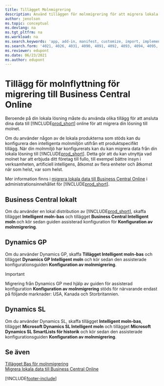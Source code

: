 ```yaml
---
title: Tillägget Molnmigrering
description: Använd tilläggen för molnmigrering för att migrera lokala data till Business Central online. Dessa tillägg flyttar dina lokala data till molnet.
author: jenolson
ms.topic: conceptual
ms.devlang: na
ms.tgt_pltfrm: na
ms.workload: na
ms.search.keywords: 'app, add-in, manifest, customize, import, implement'
ms.search.form: '4021, 4026, 4031, 4090, 4091, 4092, 4093, 4094, 4095, 4096, 4097, 40027,'
ms.reviewer: edupont
ms.date: 06/23/2021
ms.author: edupont
---
```


# <a name="cloud-migration-extensions-for-migrating-to-business-central-online"></a><a name="cloud-migration-extensions-for-migrating-to-business-central-online"></a><a name="cloud-migration-extensions-for-migrating-to-business-central-online"></a>Tillägg för molnflyttning för migrering till Business Central Online

Beroende på din lokala lösning måste du använda olika tillägg för att ansluta dina data till [!INCLUDE[prod_short](includes/prod_short.md)] online för att migrera din lösning till molnet.  

Om du använder någon av de lokala produkterna som stöds kan du konfigurera den intelligenta molnmiljön utifrån ett produktspecifikt tillägg. När din molnmiljö har konfigurerats kan du kan migrera data från din lokala lösning till [!INCLUDE[prod_short](includes/prod_short.md)]. Detta gör att du kan utnyttja vad molnet har att erbjuda ditt företag till fullo, till exempel bättre insyn i verksamheten, artificiell intelligens, åtkomst av flera enheter och åtkomst när som helst, var som helst.  

Mer information finns i [migrera lokala data till Business Central Online](/dynamics365/business-central/dev-itpro/administration/migrate-data) i administrationsinnehållet för [!INCLUDE[prod_short](includes/prod_short.md)].  

## <a name="business-central-on-premises"></a><a name="business-central-on-premises"></a><a name="business-central-on-premises"></a>Business Central lokalt

Om du använder en lokal distribution av [!INCLUDE[prod_short](includes/prod_short.md)], skaffa tillägget **Intelligent moln-bas** och tillägget **Business Central Intelligent moln** och kör sedan guiden assisterad konfiguration för **Konfiguration av molnmigrering**.  

## <a name="dynamics-gp"></a><a name="dynamics-gp"></a><a name="dynamics-gp"></a>Dynamics GP

Om du använder Dynamics GP, skaffa **Tillägget Intelligent moln-bas** och tillägget **Dynamics GP Intelligent moln** och kör sedan den assisterade konfigurationsguiden **Konfiguration av molnmigrering**.  

> [!IMPORTANT]
> Migrering från Dynamics GP med hjälp av guiden för assisterad konfiguration **Konfiguration av molnmigrering** stöds för närvarande endast på följande marknader: USA, Kanada och Storbritannien.

## <a name="dynamics-sl"></a><a name="dynamics-sl"></a><a name="dynamics-sl"></a>Dynamics SL

Om du använder Dynamics SL, skaffa tillägget **Intelligent moln-bas**, tillägget **Microsoft Dynamics SL Intelligent moln** och tillägget **Microsoft Dynamics SL SmartLists för historik** och kör sedan den assisterade konfigurationsguiden **Konfiguration av molnmigrering**.  

## <a name="see-also"></a><a name="see-also"></a><a name="see-also"></a>Se även

[Tillägget Bas för molnmigrering](ui-extensions-intelligent-cloud.md)  
[Migrera lokala data till Business Central Online](/dynamics365/business-central/dev-itpro/administration/migrate-data)  

[!INCLUDE[footer-include](includes/footer-banner.md)]
